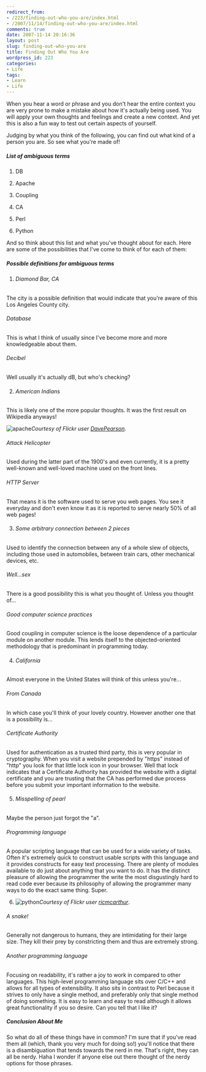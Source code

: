```yaml
---
redirect_from:
- /223/finding-out-who-you-are/index.html
- /2007/11/14/finding-out-who-you-are/index.html
comments: true
date: 2007-11-14 20:16:36
layout: post
slug: finding-out-who-you-are
title: Finding Out Who You Are
wordpress_id: 223
categories:
- Life
tags:
- Learn
- Life
---
```


When you hear a word or phrase and you don't hear the entire context you are very prone to make a mistake about how it's actually being used.  You will apply your own thoughts and feelings and create a new context.  And yet this is also a fun way to test out certain aspects of yourself.

Judging by what you think of the following, you can find out what kind of a person you are.  So see what you're made of!



##### List of ambiguous terms






  1. DB


  2. Apache


  3. Coupling


  4. CA


  5. Perl


  6. Python



And so think about this list and what you've thought about for each.  Here are some of the possibilities that I've come to think of for each of them:



##### Possible definitions for ambiguous terms






  1. ###### Diamond Bar, CA


The city is a possible definition that would indicate that you're aware of this Los Angeles County city.


###### Database


This is what I think of usually since I've become more and more knowledgeable about them.


###### Decibel


Well usually it's actually dB, but who's checking?


  2. ###### American Indians


This is likely one of the more popular thoughts.  It was the first result on Wikipedia anyways!


![apache](http://farm3.static.flickr.com/2142/2021230227_8506d4aac2_o.jpg)_Courtesy of Flickr user [DavePearson](http://flickr.com/photos/davepearson/)._

###### Attack Helicopter


Used during the latter part of the 1900's and even currently, it is a pretty well-known and well-loved machine used on the front lines.


###### HTTP Server


That means it is the software used to serve you web pages.  You see it everyday and don't even know it as it is reported to serve nearly 50% of all web pages!


  3. ###### Some arbitrary connection between 2 pieces


Used to identify the connection between any of a whole slew of objects, including those used in automobiles, between train cars, other mechanical devices, etc.


###### Well...sex


There is a good possibility this is what you thought of.  Unless you thought of...


###### Good computer science practices


Good coupling in computer science is the loose dependence of a particular module on another module.  This lends itself to the objected-oriented methodology that is predominant in programming today.


  4. ###### California


Almost everyone in the United States will think of this unless you're...


###### From Canada


In which case you'll think of your lovely country.  However another one that is a possibility is...


###### Certificate Authority


Used for authentication as a trusted third party, this is very popular in cryptography.  When you visit a website prepended by "https" instead of "http" you look for that little lock icon in your browser.  Well that lock indicates that a Certificate Authority has provided the website with a digital certificate and you are trusting that the CA has performed due process before you submit your important information to the website.


  5. ###### Misspelling of pearl


Maybe the person just forgot the "a".


###### Programming language


A popular scripting language that can be used for a wide variety of tasks.  Often it's extremely quick to construct usable scripts with this language and it provides constructs for easy text processing.  There are plenty of modules available to do just about anything that you want to do.  It has the distinct pleasure of allowing the programmer the write the most disgustingly hard to read code ever because its philosophy of allowing the programmer many ways to do the exact same thing.  Super.


  6. ![python](http://farm3.static.flickr.com/2263/2021230425_7b5838d1d2_o.jpg)_Courtesy of Flickr user [ricmcarthur](http://flickr.com/photos/ricmcarthur/)_.

###### A snake!


Generally not dangerous to humans, they are intimidating for their large size.  They kill their prey by constricting them and thus are extremely strong.


###### Another programming language


Focusing on readability, it's rather a joy to work in compared to other languages.  This high-level programming language sits over C/C++ and allows for all types of extensibility.  It also sits in contrast to Perl because it strives to only have a single method, and preferably only that single method of doing something.  It is easy to learn and easy to read although it allows great functionality if you so desire.  Can you tell that I like it?




##### Conclusion About Me


So what do all of these things have in common?  I'm sure that if you've read them all (which, thank you very much for doing so!) you'll notice that there is a disambiguation that tends towards the nerd in me.  That's right, they can all be nerdy.  Haha I wonder if anyone else out there thought of the nerdy options for those phrases.
